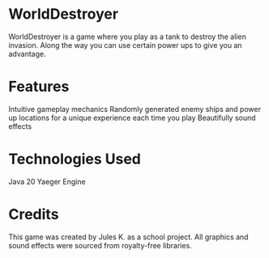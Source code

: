 # WorldDestroyer
WorldDestroyer is a game where you play as a tank to destroy the alien invasion. Along the way you can use certain power ups to give you an advantage.

# Features
Intuitive gameplay mechanics
Randomly generated enemy ships and power up locations for a unique experience each time you play
Beautifully sound effects

# Technologies Used
Java 20
Yaeger Engine

# Credits
This game was created by Jules K. as a school project. All graphics and sound effects were sourced from royalty-free libraries.
